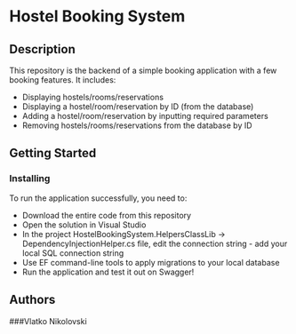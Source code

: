 # Hostel Booking System

## Description

This repository is the backend of a simple booking application with a few booking features.
It includes:
* Displaying hostels/rooms/reservations
* Displaying a hostel/room/reservation by ID (from the database)
* Adding a hostel/room/reservation by inputting required parameters
* Removing hostels/rooms/reservations from the database by ID

## Getting Started
### Installing

To run the application successfully, you need to:
* Download the entire code from this repository
* Open the solution in Visual Studio
* In the project HostelBookingSystem.HelpersClassLib -> DependencyInjectionHelper.cs file, edit the connection string - add your local SQL connection string
* Use EF command-line tools to apply migrations to your local database
* Run the application and test it out on Swagger!

## Authors
###Vlatko Nikolovski

